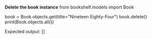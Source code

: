**Delete the book instance**
from bookshelf.models import Book 

book = Book.objects.get(title="Nineteen Eighty-Four") 
book.delete() 
print(Book.objects.all())

Expected output: []